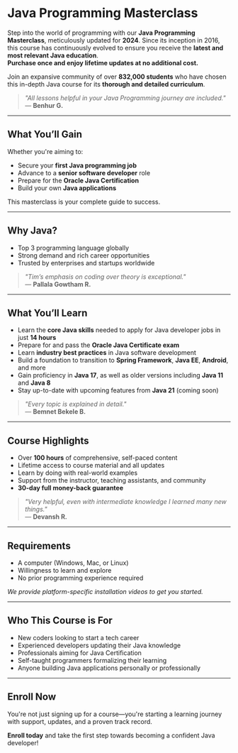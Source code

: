 # Java Programming Masterclass

Step into the world of programming with our **Java Programming Masterclass**, meticulously updated for **2024**. Since its inception in 2016, this course has continuously evolved to ensure you receive the **latest and most relevant Java education**.  
**Purchase once and enjoy lifetime updates at no additional cost.**

Join an expansive community of over **832,000 students** who have chosen this in-depth Java course for its **thorough and detailed curriculum**.

> _"All lessons helpful in your Java Programming journey are included."_  
> — **Benhur G.**

---

## What You’ll Gain

Whether you're aiming to:

- Secure your **first Java programming job**
- Advance to a **senior software developer** role
- Prepare for the **Oracle Java Certification**
- Build your own **Java applications**

This masterclass is your complete guide to success.

---

## Why Java?

- Top 3 programming language globally
- Strong demand and rich career opportunities
- Trusted by enterprises and startups worldwide

> _"Tim’s emphasis on coding over theory is exceptional."_  
> — **Pallala Gowtham R.**

---

## What You’ll Learn

- Learn the **core Java skills** needed to apply for Java developer jobs in just **14 hours**
- Prepare for and pass the **Oracle Java Certificate exam**
- Learn **industry best practices** in Java software development
- Build a foundation to transition to **Spring Framework**, **Java EE**, **Android**, and more
- Gain proficiency in **Java 17**, as well as older versions including **Java 11** and **Java 8**
- Stay up-to-date with upcoming features from **Java 21** (coming soon)

> _"Every topic is explained in detail."_  
> — **Bemnet Bekele B.**

---

## Course Highlights

- Over **100 hours** of comprehensive, self-paced content
- Lifetime access to course material and all updates
- Learn by doing with real-world examples
- Support from the instructor, teaching assistants, and community
- **30-day full money-back guarantee**

> _"Very helpful, even with intermediate knowledge I learned many new things."_  
> — **Devansh R.**

---

## Requirements

- A computer (Windows, Mac, or Linux)
- Willingness to learn and explore
- No prior programming experience required

_We provide platform-specific installation videos to get you started._

---

## Who This Course is For

- New coders looking to start a tech career
- Experienced developers updating their Java knowledge
- Professionals aiming for Java Certification
- Self-taught programmers formalizing their learning
- Anyone building Java applications personally or professionally

---

## Enroll Now

You're not just signing up for a course—you're starting a learning journey with support, updates, and a proven track record.

**Enroll today** and take the first step towards becoming a confident Java developer!
